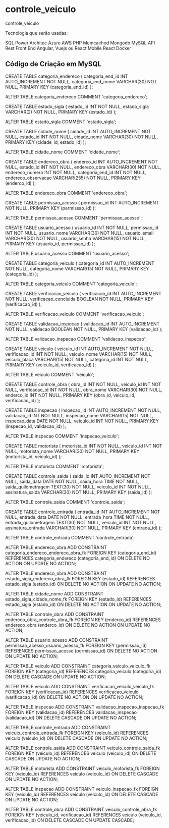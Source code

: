 # controle_veiculo
controle_veiculo

Tecnologia que serão usadas:

SQL Power Architec
Azure
AWS
PHP
Memcached
Mongodb
MySQL
API Rest
Front End Angular, Vuejs ou React
Mobile React
Docker

## Código de Criação em MySQL




CREATE TABLE categoria_endereco (
                categoria_end_id INT AUTO_INCREMENT NOT NULL,
                categoria_end_nome VARCHAR(30) NOT NULL,
                PRIMARY KEY (categoria_end_id)
);

ALTER TABLE categoria_endereco COMMENT 'categoria_endereco';


CREATE TABLE estado_sigla (
                estado_id INT NOT NULL,
                estado_sigla VARCHAR(2) NOT NULL,
                PRIMARY KEY (estado_id)
);

ALTER TABLE estado_sigla COMMENT 'estado_sigla';


CREATE TABLE cidade_nome (
                cidade_id INT AUTO_INCREMENT NOT NULL,
                estado_id INT NOT NULL,
                cidade_nome VARCHAR(30) NOT NULL,
                PRIMARY KEY (cidade_id, estado_id)
);

ALTER TABLE cidade_nome COMMENT 'cidade_nome';


CREATE TABLE endereco_obra (
                enderco_id INT AUTO_INCREMENT NOT NULL,
                estado_id INT NOT NULL,
                endereco_obra VARCHAR(30) NOT NULL,
                endereco_numero INT NOT NULL,
                categoria_end_id INT NOT NULL,
                endereco_observacao VARCHAR(255) NOT NULL,
                PRIMARY KEY (enderco_id)
);

ALTER TABLE endereco_obra COMMENT 'endereco_obra';


CREATE TABLE permissao_acesso (
                permissao_id INT AUTO_INCREMENT NOT NULL,
                PRIMARY KEY (permissao_id)
);

ALTER TABLE permissao_acesso COMMENT 'permissao_acesso';


CREATE TABLE usuario_acesso (
                usuario_id INT NOT NULL,
                permissao_id INT NOT NULL,
                usuario_nome VARCHAR(30) NOT NULL,
                usuario_email VARCHAR(30) NOT NULL,
                usuario_senha VARCHAR(15) NOT NULL,
                PRIMARY KEY (usuario_id, permissao_id)
);

ALTER TABLE usuario_acesso COMMENT 'usuario_acesso';


CREATE TABLE categoria_veiculo (
                categoria_id INT AUTO_INCREMENT NOT NULL,
                categoria_nome VARCHAR(15) NOT NULL,
                PRIMARY KEY (categoria_id)
);

ALTER TABLE categoria_veiculo COMMENT 'categoria_veiculo';


CREATE TABLE verificacao_veiculo (
                verificacao_id INT AUTO_INCREMENT NOT NULL,
                verificacao_concluida BOOLEAN NOT NULL,
                PRIMARY KEY (verificacao_id)
);

ALTER TABLE verificacao_veiculo COMMENT 'verificacao_veiculo';


CREATE TABLE validacao_inspecao (
                validacao_id INT AUTO_INCREMENT NOT NULL,
                validacao BOOLEAN NOT NULL,
                PRIMARY KEY (validacao_id)
);

ALTER TABLE validacao_inspecao COMMENT 'validacao_inspecao';


CREATE TABLE veiculo (
                veiculo_id INT AUTO_INCREMENT NOT NULL,
                verificacao_id INT NOT NULL,
                veiculo_nome VARCHAR(15) NOT NULL,
                veiculo_placa VARCHAR(15) NOT NULL,
                categoria_id INT NOT NULL,
                PRIMARY KEY (veiculo_id, verificacao_id)
);

ALTER TABLE veiculo COMMENT 'veiculo';


CREATE TABLE controle_obra (
                obra_id INT NOT NULL,
                veiculo_id INT NOT NULL,
                verificacao_id INT NOT NULL,
                obra_nome VARCHAR(30) NOT NULL,
                enderco_id INT NOT NULL,
                PRIMARY KEY (obra_id, veiculo_id, verificacao_id)
);


CREATE TABLE inspecao (
                inspecao_id INT AUTO_INCREMENT NOT NULL,
                validacao_id INT NOT NULL,
                inspecao_nome VARCHAR(15) NOT NULL,
                inspecao_data DATE NOT NULL,
                veiculo_id INT NOT NULL,
                PRIMARY KEY (inspecao_id, validacao_id)
);

ALTER TABLE inspecao COMMENT 'inspecao_veiculo';


CREATE TABLE motorista (
                motorista_id INT NOT NULL,
                veiculo_id INT NOT NULL,
                motorista_nome VARCHAR(30) NOT NULL,
                PRIMARY KEY (motorista_id, veiculo_id)
);

ALTER TABLE motorista COMMENT 'motorista';


CREATE TABLE controle_saida (
                saida_id INT AUTO_INCREMENT NOT NULL,
                saida_data DATE NOT NULL,
                saida_hora TIME NOT NULL,
                saida_quilometragem TEXT(30) NOT NULL,
                veiculo_id INT NOT NULL,
                assinatura_saida VARCHAR(30) NOT NULL,
                PRIMARY KEY (saida_id)
);

ALTER TABLE controle_saida COMMENT 'controle_saida';


CREATE TABLE controle_entrada (
                entrada_id INT AUTO_INCREMENT NOT NULL,
                entrada_data DATE NOT NULL,
                entrada_hora TIME NOT NULL,
                entrada_quilometragem TEXT(30) NOT NULL,
                veiculo_id INT NOT NULL,
                assinatura_entrada VARCHAR(30) NOT NULL,
                PRIMARY KEY (entrada_id)
);

ALTER TABLE controle_entrada COMMENT 'controle_entrada';


ALTER TABLE endereco_obra ADD CONSTRAINT categoria_endereco_endereco_obra_fk
FOREIGN KEY (categoria_end_id)
REFERENCES categoria_endereco (categoria_end_id)
ON DELETE NO ACTION
ON UPDATE NO ACTION;

ALTER TABLE endereco_obra ADD CONSTRAINT estado_sigla_endereco_obra_fk
FOREIGN KEY (estado_id)
REFERENCES estado_sigla (estado_id)
ON DELETE NO ACTION
ON UPDATE NO ACTION;

ALTER TABLE cidade_nome ADD CONSTRAINT estado_sigla_cidade_nome_fk
FOREIGN KEY (estado_id)
REFERENCES estado_sigla (estado_id)
ON DELETE NO ACTION
ON UPDATE NO ACTION;

ALTER TABLE controle_obra ADD CONSTRAINT endereco_obra_controle_obra_fk
FOREIGN KEY (enderco_id)
REFERENCES endereco_obra (enderco_id)
ON DELETE NO ACTION
ON UPDATE NO ACTION;

ALTER TABLE usuario_acesso ADD CONSTRAINT permissao_acesso_usuario_acesso_fk
FOREIGN KEY (permissao_id)
REFERENCES permissao_acesso (permissao_id)
ON DELETE NO ACTION
ON UPDATE NO ACTION;

ALTER TABLE veiculo ADD CONSTRAINT categoria_veiculo_veiculo_fk
FOREIGN KEY (categoria_id)
REFERENCES categoria_veiculo (categoria_id)
ON DELETE CASCADE
ON UPDATE NO ACTION;

ALTER TABLE veiculo ADD CONSTRAINT verificacao_veiculo_veiculo_fk
FOREIGN KEY (verificacao_id)
REFERENCES verificacao_veiculo (verificacao_id)
ON DELETE NO ACTION
ON UPDATE NO ACTION;

ALTER TABLE inspecao ADD CONSTRAINT validacao_inspecao_inspecao_fk
FOREIGN KEY (validacao_id)
REFERENCES validacao_inspecao (validacao_id)
ON DELETE CASCADE
ON UPDATE NO ACTION;

ALTER TABLE controle_entrada ADD CONSTRAINT veiculo_controle_entrada_fk
FOREIGN KEY (veiculo_id)
REFERENCES veiculo (veiculo_id)
ON DELETE CASCADE
ON UPDATE NO ACTION;

ALTER TABLE controle_saida ADD CONSTRAINT veiculo_controle_saida_fk
FOREIGN KEY (veiculo_id)
REFERENCES veiculo (veiculo_id)
ON DELETE CASCADE
ON UPDATE NO ACTION;

ALTER TABLE motorista ADD CONSTRAINT veiculo_motorista_fk
FOREIGN KEY (veiculo_id)
REFERENCES veiculo (veiculo_id)
ON DELETE CASCADE
ON UPDATE NO ACTION;

ALTER TABLE inspecao ADD CONSTRAINT veiculo_inspecao_fk
FOREIGN KEY (veiculo_id)
REFERENCES veiculo (veiculo_id)
ON DELETE CASCADE
ON UPDATE NO ACTION;

ALTER TABLE controle_obra ADD CONSTRAINT veiculo_controle_obra_fk
FOREIGN KEY (veiculo_id, verificacao_id)
REFERENCES veiculo (veiculo_id, verificacao_id)
ON DELETE CASCADE
ON UPDATE CASCADE;

## 
